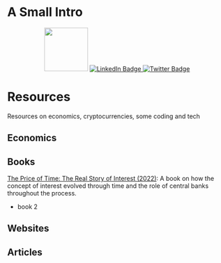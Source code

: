 # A Small Intro
<center>
  <img src="https://media.giphy.com/media/j0HjChGV0J44KrrlGv/giphy.gif" width="100"/>
  <a href="https://www.linkedin.com/in/orhon/">
    <img src="https://img.shields.io/badge/LinkedIn-blue?style=for-the-badge&logo=linkedin&logoColor=white" alt="LinkedIn Badge"/>
  </a>
  <a href="https://twitter.com/orhoncand">
    <img src="https://img.shields.io/badge/Twitter-blue?style=for-the-badge&logo=twitter&logoColor=white" alt="Twitter Badge"/>
  </a>
</center>


# Resources
Resources on economics, cryptocurrencies, some coding and tech

## Economics
## Books
[The Price of Time: The Real Story of Interest (2022)](https://www.amazon.com/Price-Time-Real-Story-Interest/dp/0802160069): A book on how the concept of interest evolved through time and the role of central banks throughout the process.
* book 2
## Websites
## Articles
